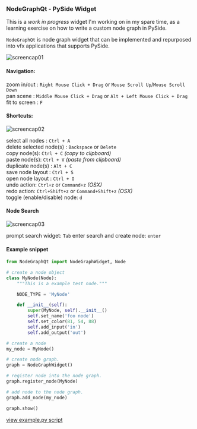 ### NodeGraphQt - PySide Widget

This is a *work in progress* widget I'm working on in my spare time, as
a learning exercise on how to write a custom node graph in PySide.

`NodeGraphQt` is node graph widget that can be implemented and repurposed into vfx applications that supports PySide.

![screencap01](https://raw.githubusercontent.com/jchanvfx/NodeGraphQt/master/example/screenshot.png)

#### Navigation:
zoom in/out : `Right Mouse Click + Drag` or `Mouse Scroll Up`/`Mouse Scroll Down`<br/>
pan scene : `Middle Mouse Click + Drag` or `Alt + Left Mouse Click + Drag`<br/>
fit to screen : `F`

#### Shortcuts:
![screencap02](https://raw.githubusercontent.com/jchanvfx/NodeGraphQt/master/example/screenshot_menu.png)

select all nodes : `Ctrl + A`<br/>
delete selected node(s) : `Backspace` or `Delete`<br/>
copy node(s): `Ctrl + C` _(copy to clipboard)_<br/>
paste node(s): `Ctrl + V` _(paste from clipboard)_<br/>
duplicate node(s) : `Alt + C`<br/>
save node layout : `Ctrl + S`<br/>
open node layout : `Ctrl + O` <br/>
undo action: `Ctrl+z` or `Command+z` _(OSX)_ <br/>
redo action: `Ctrl+Shift+z` or `Command+Shift+z` _(OSX)_ <br/>
toggle (enable/disable) node: `d`

#### Node Search
![screencap03](https://raw.githubusercontent.com/jchanvfx/NodeGraphQt/master/example/screenshot_tab_search.png)

prompt search widget: `Tab`
enter search and create node: `enter`


#### Example snippet
```python
from NodeGraphQt import NodeGraphWidget, Node

# create a node object
class MyNode(Node):
    """This is a example test node."""

    NODE_TYPE = 'MyNode'

    def __init__(self):
        super(MyNode, self).__init__()
        self.set_name('foo node')
        self.set_color(81, 54, 88)
        self.add_input('in')
        self.add_output('out')

# create a node
my_node = MyNode()

# create node graph.
graph = NodeGraphWidget()

# register node into the node graph.
graph.register_node(MyNode)

# add node to the node graph.
graph.add_node(my_node)

graph.show()
```

[view example.py script](https://github.com/jchanvfx/bpNodeGraph/blob/master/example.py)
